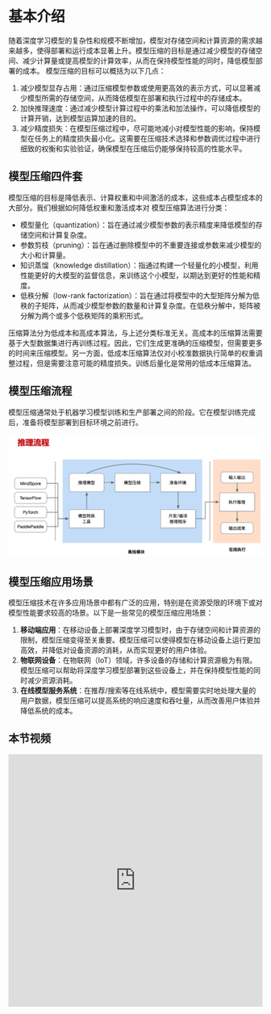 # 基本介绍 

随着深度学习模型的复杂性和规模不断增加，模型对存储空间和计算资源的需求越来越多，使得部署和运行成本显著上升。模型压缩的目标是通过减少模型的存储空间、减少计算量或提高模型的计算效率，从而在保持模型性能的同时，降低模型部署的成本。
模型压缩的目标可以概括为以下几点：

1. 减少模型显存占用：通过压缩模型参数或使用更高效的表示方式，可以显著减少模型所需的存储空间，从而降低模型在部署和执行过程中的存储成本。
2. 加快推理速度：通过减少模型计算过程中的乘法和加法操作，可以降低模型的计算开销，达到模型运算加速的目的。
3. 减少精度损失：在模型压缩过程中，尽可能地减小对模型性能的影响，保持模型在任务上的精度损失最小化。这需要在压缩技术选择和参数调优过程中进行细致的权衡和实验验证，确保模型在压缩后仍能够保持较高的性能水平。

## 模型压缩四件套

模型压缩的目标是降低表示、计算权重和中间激活的成本，这些成本占模型成本的大部分。我们根据如何降低权重和激活成本对 模型压缩算法进行分类：

- 模型量化（quantization）：旨在通过减少模型参数的表示精度来降低模型的存储空间和计算复杂度。
- 参数剪枝（pruning）：旨在通过删除模型中的不重要连接或参数来减少模型的大小和计算量。
- 知识蒸馏（knowledge distillation）：指通过构建一个轻量化的小模型，利用性能更好的大模型的监督信息，来训练这个小模型，以期达到更好的性能和精度。
- 低秩分解（low-rank factorization）：旨在通过将模型中的大型矩阵分解为低秩的子矩阵，从而减少模型参数的数量和计算复杂度。在低秩分解中，矩阵被分解为两个或多个低秩矩阵的乘积形式。


压缩算法分为低成本和高成本算法，与上述分类标准无关。高成本的压缩算法需要基于大型数据集进行再训练过程。因此，它们生成更准确的压缩模型，但需要更多的时间来压缩模型。另一方面，低成本压缩算法仅对小校准数据执行简单的权重调整过程，但是需要注意可能的精度损失。训练后量化是常用的低成本压缩算法。

##  模型压缩流程

模型压缩通常处于机器学习模型训练和生产部署之间的阶段。它在模型训练完成后，准备将模型部署到目标环境之前进行。

![模型压缩流程](images/intro01.png)


## 模型压缩应用场景

模型压缩技术在许多应用场景中都有广泛的应用，特别是在资源受限的环境下或对模型性能要求较高的场景。以下是一些常见的模型压缩应用场景：

1. **移动端应用**：在移动设备上部署深度学习模型时，由于存储空间和计算资源的限制，模型压缩变得至关重要。模型压缩可以使得模型在移动设备上运行更加高效，并降低对设备资源的消耗，从而实现更好的用户体验。
2. **物联网设备**：在物联网（IoT）领域，许多设备的存储和计算资源极为有限。模型压缩可以帮助将深度学习模型部署到这些设备上，并在保持模型性能的同时减少资源消耗。
3. **在线模型服务系统**：在推荐/搜索等在线系统中，模型需要实时地处理大量的用户数据，模型压缩可以提高系统的响应速度和吞吐量，从而改善用户体验并降低系统的成本。

## 本节视频

<html>
<iframe src="https://player.bilibili.com/player.html?aid=608053162&bvid=BV1384y187tL&cid=973975092&page=1&as_wide=1&high_quality=1&danmaku=0&t=30&autoplay=0" width="100%" height="500" scrolling="no" border="0" frameborder="no" framespacing="0" allowfullscreen="true"> </iframe>
</html>